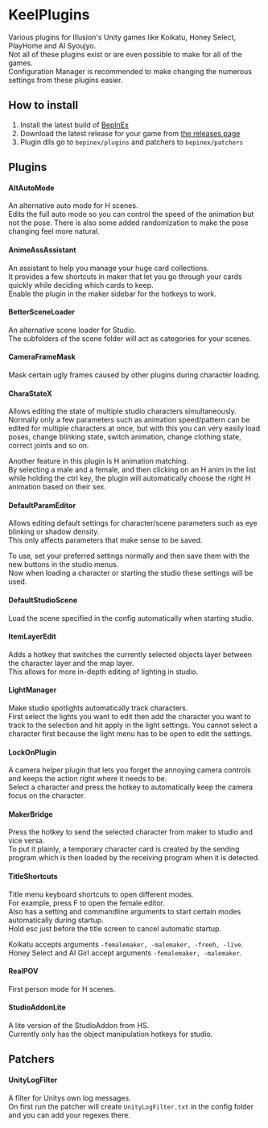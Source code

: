 # KeelPlugins

Various plugins for Illusion's Unity games like Koikatu, Honey Select, PlayHome and AI Syoujyo.  
Not all of these plugins exist or are even possible to make for all of the games.  
Configuration Manager is recommended to make changing the numerous settings from these plugins easier.

## How to install
1. Install the latest build of [BepInEx](https://github.com/BepInEx/BepInEx/releases)
2. Download the latest release for your game from [the releases page](../../releases)
3. Plugin dlls go to `bepinex/plugins` and patchers to `bepinex/patchers`

## Plugins

#### AltAutoMode
An alternative auto mode for H scenes.  
Edits the full auto mode so you can control the speed of the animation but not the pose.
There is also some added randomization to make the pose changing feel more natural.

#### AnimeAssAssistant
An assistant to help you manage your huge card collections.  
It provides a few shortcuts in maker that let you go through your cards quickly while deciding which cards to keep.  
Enable the plugin in the maker sidebar for the hotkeys to work.

#### BetterSceneLoader
An alternative scene loader for Studio.  
The subfolders of the scene folder will act as categories for your scenes.

#### CameraFrameMask
Mask certain ugly frames caused by other plugins during character loading.

#### CharaStateX
Allows editing the state of multiple studio characters simultaneously.  
Normally only a few parameters such as animation speed/pattern can be edited for multiple characters at once,
but with this you can very easily load poses, change blinking state, switch animation, change clothing state, correct joints and so on.

Another feature in this plugin is H animation matching.  
By selecting a male and a female, and then clicking on an H anim in the list while holding the ctrl key, the plugin will automatically choose the right H animation based on their sex.

#### DefaultParamEditor
Allows editing default settings for character/scene parameters such as eye blinking or shadow density.  
This only affects parameters that make sense to be saved.

To use, set your preferred settings normally and then save them with the new buttons in the studio menus.  
Now when loading a character or starting the studio these settings will be used.

#### DefaultStudioScene
Load the scene specified in the config automatically when starting studio.

#### ItemLayerEdit
Adds a hotkey that switches the currently selected objects layer between the character layer and the map layer.  
This allows for more in-depth editing of lighting in studio.

#### LightManager
Make studio spotlights automatically track characters.  
First select the lights you want to edit then add the character you want to track to the selection and hit apply in the light settings. You cannot select a character first because the light menu has to be open to edit the settings.

#### LockOnPlugin
A camera helper plugin that lets you forget the annoying camera controls and keeps the action right where it needs to be.  
Select a character and press the hotkey to automatically keep the camera focus on the character.

#### MakerBridge
Press the hotkey to send the selected character from maker to studio and vice versa.  
To put it plainly, a temporary character card is created by the sending program which is then loaded by the receiving program when it is detected.

#### TitleShortcuts
Title menu keyboard shortcuts to open different modes.  
For example, press F to open the female editor.  
Also has a setting and commandline arguments to start certain modes automatically during startup.  
Hold esc just before the title screen to cancel automatic startup.  

Koikatu accepts arguments `-femalemaker, -malemaker, -freeh, -live`.  
Honey Select and AI Girl accept arguments `-femalemaker, -malemaker`.

#### RealPOV
First person mode for H scenes.

#### StudioAddonLite
A lite version of the StudioAddon from HS.  
Currently only has the object manipulation hotkeys for studio.

## Patchers

#### UnityLogFilter
A filter for Unitys own log messages.  
On first run the patcher will create `UnityLogFilter.txt` in the config folder and you can add your regexes there.
